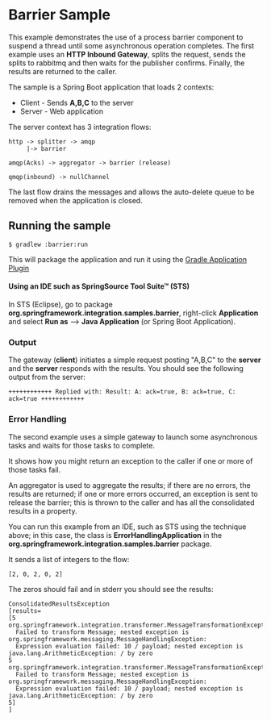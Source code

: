 Barrier Sample
==============

This example demonstrates the use of a process barrier component to suspend a thread until some asynchronous operation
completes. The first example uses an **HTTP Inbound Gateway**, splits the request, sends the splits to rabbitmq and then
waits for
the publisher confirms. Finally, the results are returned to the caller.

The sample is a Spring Boot application that loads 2 contexts:

* Client - Sends **A,B,C** to the server
* Server - Web application

The server context has 3 integration flows:

```
http -> splitter -> amqp
     |-> barrier

amqp(Acks) -> aggregator -> barrier (release)

qmqp(inbound) -> nullChannel
```

The last flow drains the messages and allows the auto-delete queue to be removed when the application is closed.

## Running the sample


    $ gradlew :barrier:run

This will package the application and run it using the [Gradle Application Plugin](https://www.gradle.org/docs/current/userguide/application_plugin.html)

#### Using an IDE such as SpringSource Tool Suite™ (STS)

In STS (Eclipse), go to package **org.springframework.integration.samples.barrier**, right-click **Application** and select **Run as** --> **Java Application** (or Spring Boot Application).

### Output

The gateway (**client**) initiates a simple request posting "A,B,C" to the **server** and the **server** responds with the results.
You should see the following output from the server:

    ++++++++++++ Replied with: Result: A: ack=true, B: ack=true, C: ack=true ++++++++++++

### Error Handling

The second example uses a simple gateway to launch some asynchronous tasks and waits for those tasks to complete.

It shows how you might return an exception to the caller if one or more of those tasks fail.

An aggregator is used to aggregate the results; if there are no errors, the results are returned; if one or more
errors occurred, an exception is sent to release the barrier; this is thrown to the caller and has all the consolidated
results in a property.

You can run this example from an IDE, such as STS using the technique above; in this case, the class is
**ErrorHandlingApplication** in the **org.springframework.integration.samples.barrier** package.

It sends a list of integers to the flow:

    [2, 0, 2, 0, 2]

The zeros should fail and in stderr you should see the results:

    ConsolidatedResultsException
    [results=
    [5
    org.springframework.integration.transformer.MessageTransformationException:
      Failed to transform Message; nested exception is org.springframework.messaging.MessageHandlingException:
      Expression evaluation failed: 10 / payload; nested exception is java.lang.ArithmeticException: / by zero
    5
    org.springframework.integration.transformer.MessageTransformationException:
      Failed to transform Message; nested exception is org.springframework.messaging.MessageHandlingException:
      Expression evaluation failed: 10 / payload; nested exception is java.lang.ArithmeticException: / by zero
    5]
    ]
